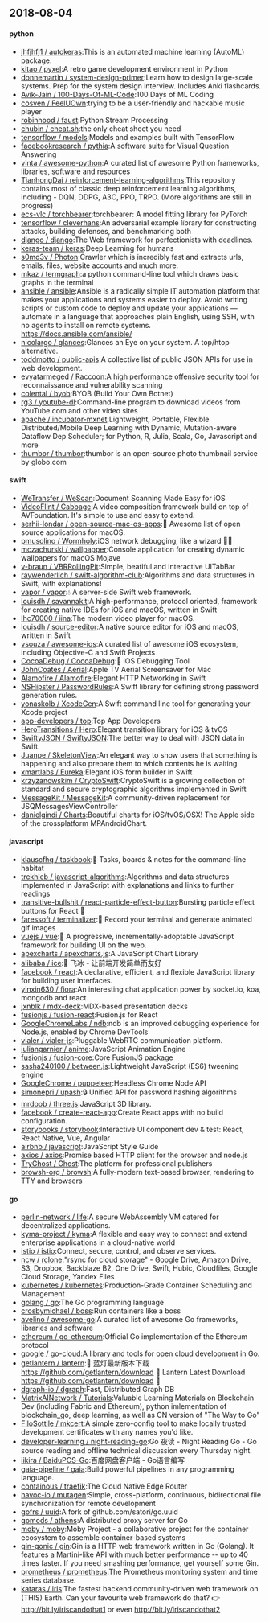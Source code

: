 ## 2018-08-04

#### python
* [jhfjhfj1 / autokeras](https://github.com/jhfjhfj1/autokeras):This is an automated machine learning (AutoML) package.
* [kitao / pyxel](https://github.com/kitao/pyxel):A retro game development environment in Python
* [donnemartin / system-design-primer](https://github.com/donnemartin/system-design-primer):Learn how to design large-scale systems. Prep for the system design interview. Includes Anki flashcards.
* [Avik-Jain / 100-Days-Of-ML-Code](https://github.com/Avik-Jain/100-Days-Of-ML-Code):100 Days of ML Coding
* [cosven / FeelUOwn](https://github.com/cosven/FeelUOwn):trying to be a user-friendly and hackable music player
* [robinhood / faust](https://github.com/robinhood/faust):Python Stream Processing
* [chubin / cheat.sh](https://github.com/chubin/cheat.sh):the only cheat sheet you need
* [tensorflow / models](https://github.com/tensorflow/models):Models and examples built with TensorFlow
* [facebookresearch / pythia](https://github.com/facebookresearch/pythia):A software suite for Visual Question Answering
* [vinta / awesome-python](https://github.com/vinta/awesome-python):A curated list of awesome Python frameworks, libraries, software and resources
* [TianhongDai / reinforcement-learning-algorithms](https://github.com/TianhongDai/reinforcement-learning-algorithms):This repository contains most of classic deep reinforcement learning algorithms, including - DQN, DDPG, A3C, PPO, TRPO. (More algorithms are still in progress)
* [ecs-vlc / torchbearer](https://github.com/ecs-vlc/torchbearer):torchbearer: A model fitting library for PyTorch
* [tensorflow / cleverhans](https://github.com/tensorflow/cleverhans):An adversarial example library for constructing attacks, building defenses, and benchmarking both
* [django / django](https://github.com/django/django):The Web framework for perfectionists with deadlines.
* [keras-team / keras](https://github.com/keras-team/keras):Deep Learning for humans
* [s0md3v / Photon](https://github.com/s0md3v/Photon):Crawler which is incredibly fast and extracts urls, emails, files, website accounts and much more.
* [mkaz / termgraph](https://github.com/mkaz/termgraph):a python command-line tool which draws basic graphs in the terminal
* [ansible / ansible](https://github.com/ansible/ansible):Ansible is a radically simple IT automation platform that makes your applications and systems easier to deploy. Avoid writing scripts or custom code to deploy and update your applications — automate in a language that approaches plain English, using SSH, with no agents to install on remote systems. https://docs.ansible.com/ansible/
* [nicolargo / glances](https://github.com/nicolargo/glances):Glances an Eye on your system. A top/htop alternative.
* [toddmotto / public-apis](https://github.com/toddmotto/public-apis):A collective list of public JSON APIs for use in web development.
* [evyatarmeged / Raccoon](https://github.com/evyatarmeged/Raccoon):A high performance offensive security tool for reconnaissance and vulnerability scanning
* [colental / byob](https://github.com/colental/byob):BYOB (Build Your Own Botnet)
* [rg3 / youtube-dl](https://github.com/rg3/youtube-dl):Command-line program to download videos from YouTube.com and other video sites
* [apache / incubator-mxnet](https://github.com/apache/incubator-mxnet):Lightweight, Portable, Flexible Distributed/Mobile Deep Learning with Dynamic, Mutation-aware Dataflow Dep Scheduler; for Python, R, Julia, Scala, Go, Javascript and more
* [thumbor / thumbor](https://github.com/thumbor/thumbor):thumbor is an open-source photo thumbnail service by globo.com

#### swift
* [WeTransfer / WeScan](https://github.com/WeTransfer/WeScan):Document Scanning Made Easy for iOS
* [VideoFlint / Cabbage](https://github.com/VideoFlint/Cabbage):A video composition framework build on top of AVFoundation. It's simple to use and easy to extend.
* [serhii-londar / open-source-mac-os-apps](https://github.com/serhii-londar/open-source-mac-os-apps):🚀
Awesome list of open source applications for macOS.
* [pmusolino / Wormholy](https://github.com/pmusolino/Wormholy):iOS network debugging, like a wizard 🧙‍♂️
* [mczachurski / wallpapper](https://github.com/mczachurski/wallpapper):Console application for creating dynamic wallpapers for macOS Mojave
* [v-braun / VBRRollingPit](https://github.com/v-braun/VBRRollingPit):Simple, beatiful and interactive UITabBar
* [raywenderlich / swift-algorithm-club](https://github.com/raywenderlich/swift-algorithm-club):Algorithms and data structures in Swift, with explanations!
* [vapor / vapor](https://github.com/vapor/vapor):💧
A server-side Swift web framework.
* [louisdh / savannakit](https://github.com/louisdh/savannakit):A high-performance, protocol oriented, framework for creating native IDEs for iOS and macOS, written in Swift
* [lhc70000 / iina](https://github.com/lhc70000/iina):The modern video player for macOS.
* [louisdh / source-editor](https://github.com/louisdh/source-editor):A native source editor for iOS and macOS, written in Swift
* [vsouza / awesome-ios](https://github.com/vsouza/awesome-ios):A curated list of awesome iOS ecosystem, including Objective-C and Swift Projects
* [CocoaDebug / CocoaDebug](https://github.com/CocoaDebug/CocoaDebug):🚀
iOS Debugging Tool
* [JohnCoates / Aerial](https://github.com/JohnCoates/Aerial):Apple TV Aerial Screensaver for Mac
* [Alamofire / Alamofire](https://github.com/Alamofire/Alamofire):Elegant HTTP Networking in Swift
* [NSHipster / PasswordRules](https://github.com/NSHipster/PasswordRules):A Swift library for defining strong password generation rules.
* [yonaskolb / XcodeGen](https://github.com/yonaskolb/XcodeGen):A Swift command line tool for generating your Xcode project
* [app-developers / top](https://github.com/app-developers/top):Top App Developers
* [HeroTransitions / Hero](https://github.com/HeroTransitions/Hero):Elegant transition library for iOS & tvOS
* [SwiftyJSON / SwiftyJSON](https://github.com/SwiftyJSON/SwiftyJSON):The better way to deal with JSON data in Swift.
* [Juanpe / SkeletonView](https://github.com/Juanpe/SkeletonView):An elegant way to show users that something is happening and also prepare them to which contents he is waiting
* [xmartlabs / Eureka](https://github.com/xmartlabs/Eureka):Elegant iOS form builder in Swift
* [krzyzanowskim / CryptoSwift](https://github.com/krzyzanowskim/CryptoSwift):CryptoSwift is a growing collection of standard and secure cryptographic algorithms implemented in Swift
* [MessageKit / MessageKit](https://github.com/MessageKit/MessageKit):A community-driven replacement for JSQMessagesViewController
* [danielgindi / Charts](https://github.com/danielgindi/Charts):Beautiful charts for iOS/tvOS/OSX! The Apple side of the crossplatform MPAndroidChart.

#### javascript
* [klauscfhq / taskbook](https://github.com/klauscfhq/taskbook):📓
Tasks, boards & notes for the command-line habitat
* [trekhleb / javascript-algorithms](https://github.com/trekhleb/javascript-algorithms):Algorithms and data structures implemented in JavaScript with explanations and links to further readings
* [transitive-bullshit / react-particle-effect-button](https://github.com/transitive-bullshit/react-particle-effect-button):Bursting particle effect buttons for React
🎉
* [faressoft / terminalizer](https://github.com/faressoft/terminalizer):🦄
Record your terminal and generate animated gif images
* [vuejs / vue](https://github.com/vuejs/vue):🖖
A progressive, incrementally-adoptable JavaScript framework for building UI on the web.
* [apexcharts / apexcharts.js](https://github.com/apexcharts/apexcharts.js):A JavaScript Chart Library
* [alibaba / ice](https://github.com/alibaba/ice):🚀
飞冰 - 让前端开发简单而友好
* [facebook / react](https://github.com/facebook/react):A declarative, efficient, and flexible JavaScript library for building user interfaces.
* [yinxin630 / fiora](https://github.com/yinxin630/fiora):An interesting chat application power by socket.io, koa, mongodb and react
* [jxnblk / mdx-deck](https://github.com/jxnblk/mdx-deck):MDX-based presentation decks
* [fusionjs / fusion-react](https://github.com/fusionjs/fusion-react):Fusion.js for React
* [GoogleChromeLabs / ndb](https://github.com/GoogleChromeLabs/ndb):ndb is an improved debugging experience for Node.js, enabled by Chrome DevTools
* [vialer / vialer-js](https://github.com/vialer/vialer-js):Pluggable WebRTC communication platform.
* [juliangarnier / anime](https://github.com/juliangarnier/anime):JavaScript Animation Engine
* [fusionjs / fusion-core](https://github.com/fusionjs/fusion-core):Core FusionJS package
* [sasha240100 / between.js](https://github.com/sasha240100/between.js):Lightweight JavaScript (ES6) tweening engine
* [GoogleChrome / puppeteer](https://github.com/GoogleChrome/puppeteer):Headless Chrome Node API
* [simonepri / upash](https://github.com/simonepri/upash):🔒
Unified API for password hashing algorithms
* [mrdoob / three.js](https://github.com/mrdoob/three.js):JavaScript 3D library.
* [facebook / create-react-app](https://github.com/facebook/create-react-app):Create React apps with no build configuration.
* [storybooks / storybook](https://github.com/storybooks/storybook):Interactive UI component dev & test: React, React Native, Vue, Angular
* [airbnb / javascript](https://github.com/airbnb/javascript):JavaScript Style Guide
* [axios / axios](https://github.com/axios/axios):Promise based HTTP client for the browser and node.js
* [TryGhost / Ghost](https://github.com/TryGhost/Ghost):The platform for professional publishers
* [browsh-org / browsh](https://github.com/browsh-org/browsh):A fully-modern text-based browser, rendering to TTY and browsers

#### go
* [perlin-network / life](https://github.com/perlin-network/life):A secure WebAssembly VM catered for decentralized applications.
* [kyma-project / kyma](https://github.com/kyma-project/kyma):A flexible and easy way to connect and extend enterprise applications in a cloud-native world
* [istio / istio](https://github.com/istio/istio):Connect, secure, control, and observe services.
* [ncw / rclone](https://github.com/ncw/rclone):"rsync for cloud storage" - Google Drive, Amazon Drive, S3, Dropbox, Backblaze B2, One Drive, Swift, Hubic, Cloudfiles, Google Cloud Storage, Yandex Files
* [kubernetes / kubernetes](https://github.com/kubernetes/kubernetes):Production-Grade Container Scheduling and Management
* [golang / go](https://github.com/golang/go):The Go programming language
* [crosbymichael / boss](https://github.com/crosbymichael/boss):Run containers like a boss
* [avelino / awesome-go](https://github.com/avelino/awesome-go):A curated list of awesome Go frameworks, libraries and software
* [ethereum / go-ethereum](https://github.com/ethereum/go-ethereum):Official Go implementation of the Ethereum protocol
* [google / go-cloud](https://github.com/google/go-cloud):A library and tools for open cloud development in Go.
* [getlantern / lantern](https://github.com/getlantern/lantern):🔴
蓝灯最新版本下载 https://github.com/getlantern/download
🔴
Lantern Latest Download https://github.com/getlantern/download
🔴
* [dgraph-io / dgraph](https://github.com/dgraph-io/dgraph):Fast, Distributed Graph DB
* [MatrixAINetwork / Tutorials](https://github.com/MatrixAINetwork/Tutorials):Valuable Learning Materials on Blockchain Dev (including Fabric and Ethereum), python imlementation of blockchain_go, deep learning, as well as CN version of "The Way to Go"
* [FiloSottile / mkcert](https://github.com/FiloSottile/mkcert):A simple zero-config tool to make locally trusted development certificates with any names you'd like.
* [developer-learning / night-reading-go](https://github.com/developer-learning/night-reading-go):Go 夜读 - Night Reading Go - Go source reading and offline technical discussion every Thursday night.
* [iikira / BaiduPCS-Go](https://github.com/iikira/BaiduPCS-Go):百度网盘客户端 - Go语言编写
* [gaia-pipeline / gaia](https://github.com/gaia-pipeline/gaia):Build powerful pipelines in any programming language.
* [containous / traefik](https://github.com/containous/traefik):The Cloud Native Edge Router
* [havoc-io / mutagen](https://github.com/havoc-io/mutagen):Simple, cross-platform, continuous, bidirectional file synchronization for remote development
* [gofrs / uuid](https://github.com/gofrs/uuid):A fork of github.com/satori/go.uuid
* [gomods / athens](https://github.com/gomods/athens):A distributed proxy server for Go
* [moby / moby](https://github.com/moby/moby):Moby Project - a collaborative project for the container ecosystem to assemble container-based systems
* [gin-gonic / gin](https://github.com/gin-gonic/gin):Gin is a HTTP web framework written in Go (Golang). It features a Martini-like API with much better performance -- up to 40 times faster. If you need smashing performance, get yourself some Gin.
* [prometheus / prometheus](https://github.com/prometheus/prometheus):The Prometheus monitoring system and time series database.
* [kataras / iris](https://github.com/kataras/iris):The fastest backend community-driven web framework on (THIS) Earth. Can your favourite web framework do that?
👉
http://bit.ly/iriscandothat1 or even http://bit.ly/iriscandothat2
